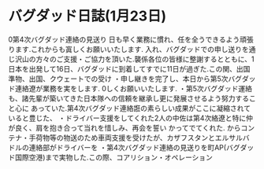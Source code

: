 # バグダッド日誌(1月23日)

0第4次バグダッド連絡の見送り
日も早く業務に慣れ、任を全うできるよう頑張ります.これからも寘しくお願いいたします.
入れ、バグダッドでの申し送りを通じ沢山の方々のご支援・ご協力を頂いた.襲係各位の皆様に整謝するとともに、1
日本を出発して16日、バグダッドに到着してすでに11日が過ぎた.この関、出国準物、出国、クウェートでの受け
・申し継きを完了し、本日から第5次バグダッド連絡遼が業務を実をします.
0しくお願いいたします.
・第5次バグダッド運絡も、諸先輩が築いてきた日本隊への信頼を継承し更に発展させるよう努力すること心に
あっていた.第4次バグダッド連絡誑の素らしい成果がここに凝縮されていると豊じた、
・ドライバー支援をしてくれた2人の中佐は第4次絡遼と特に仲が良く、肩を抱き合って当れを惜しみ、再会を誓い
かってでてくれた.
からコンテナ・手荷物等の物送のため車両支援を受けたが、カザフスタンとエルサルバドルの連絡部がドライバーを
・第4次バグダッド連絡の見送りを町AP(バグダッド国際空港)まで実物した.この際、コアリション・オペレーション
